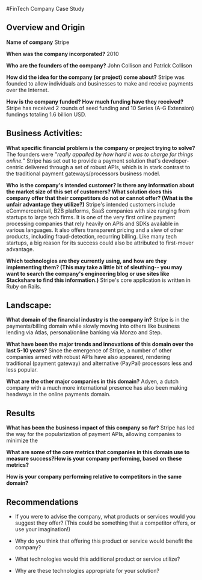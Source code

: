 #FinTech Company Case Study

## Overview and Origin

**Name of company**
Stripe

**When was the company incorporated?**
2010

**Who are the founders of the company?**
John Collison and Patrick Collison

**How did the idea for the company (or project) come about?**
Stripe was founded to allow individuals and businesses to make and receive payments over the Internet.

**How is the company funded? How much funding have they received?**
Stripe has received 2 rounds of seed funding and 10 Series (A-G Extension) fundings totaling 1.6 billion USD.


## Business Activities:

**What specific financial problem is the company or project trying to solve?**
The founders were "*really appalled by how hard it was to charge for things online.*"  Stripe has set out to provide a payment solution that's developer-centric delivered through a set of robust APIs, which is in stark contrast to the traditional payment gateways/processors business model.

**Who is the company's intended customer?  Is there any information about the market size of this set of customers? What solution does this company offer that their competitors do not or cannot offer? (What is the unfair advantage they utilize?)**
Stripe's intended customers include eCommerce/retail, B2B platforms, SaaS companies with size ranging from startups to large tech firms.  It is one of the very first online payment processing companies that rely heavily on APIs and SDKs available in various languages.  It also offers transparent pricing and a slew of other products, including fraud-detection, recurring billing.  Like many tech startups, a big reason for its success could also be attributed to first-mover advantage.

**Which technologies are they currently using, and how are they implementing them? (This may take a little bit of sleuthing-- you may want to search the company's engineering blog or use sites like Stackshare to find this information.)**
Stripe's core application is written in Ruby on Rails.

## Landscape:

**What domain of the financial industry is the company in?**
Stripe is in the payments/billing domain while slowly moving into others like business lending via Atlas, personal/online banking via Monzo and Step.

**What have been the major trends and innovations of this domain over the last 5-10 years?**
Since the emergence of Stripe, a number of other companies armed with robust APIs have also appeared, rendering traditional (payment gateway) and alternative (PayPal) processors less and less popular.

**What are the other major companies in this domain?**
Adyen, a dutch company with a much more international presence has also been making headways in the online payments domain.


## Results

**What has been the business impact of this company so far?**
Stripe has led the way for the popularization of payment APIs, allowing companies to minimize the 

**What are some of the core metrics that companies in this domain use to measure success?How is your company performing, based on these metrics?**

**How is your company performing relative to competitors in the same domain?**


## Recommendations

* If you were to advise the company, what products or services would you suggest they offer? (This could be something that a competitor offers, or use your imagination!)

* Why do you think that offering this product or service would benefit the company?

* What technologies would this additional product or service utilize?

* Why are these technologies appropriate for your solution?